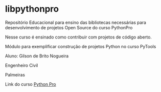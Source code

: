 # libpythonpro

Repositório Educacional para ensino das bibliotecas necessárias para desenvolvimento de projetos Open Source do curso PythonPro

Nesse curso é ensinado como contribuir com projetos de código aberto.

Módulo para exemplificar construção de projetos Python no curso PyTools

Aluno: Gilson de Brito Nogueira

Engenheiro Civil

Palmeiras 

Link do curso [Python Pro](https://www.python.pro.br/)

